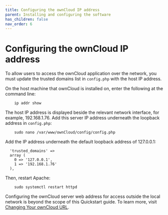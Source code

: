 ```yaml
---
title: Configuring the ownCloud IP address
parent: Installing and configuring the software
has_children: false
nav_order: 6
---
```


# Configuring the ownCloud IP address

To allow users to access the ownCloud application over the network, you must update the trusted domains list in `config.php` with the host IP address.

On the host machine that ownCloud is installed on, enter the following at the command line:
```shell	
	ip addr show
```
The host IP address is displayed beside the relevant network interface, for example, 192.168.1.76. Add this server IP address underneath the loopback address in `config.php`:
```shell
	sudo nano /var/www/ownCloud/config/config.php
```
Add the IP address underneath the default loopback address of 127.0.0.1:

```
  'trusted_domains' => 
  array (
    0 => '127.0.0.1',
    1 => '192.168.1.76'
  ),

```

Then, restart Apache: 
```shell
	sudo systemctl restart httpd
```

Configuring the ownCloud server web address for access outside the local network is beyond the scope of this Quickstart guide. To learn more, visit [Changing Your ownCloud URL](https://doc.ownCloud.com/server/admin_manual/installation/changing_the_web_route.html).